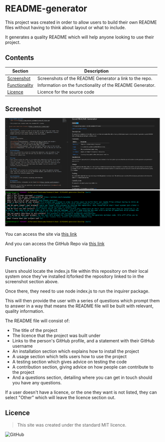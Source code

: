 # README-generator
This project was created in order to allow users to build their own README files without having to think about layout or what to include. 

It generates a quality README which will help anyone looking to use their project.

## Contents
Section | Description
------------ | -------------
[Screenshot](#screenshot) | Screenshots of the README Generator a link to the repo.
[Functionality](#functionality) | Information on the functionality of the README Generator.
[Licence](#licence) | Licence for the source code

## Screenshot
![Screenshot of working README Generator](/Assets/Screenshot_of_README_File.PNG)
![Screenshot of working README Generator Prompts](/Assets/Screenshot_of_Terminal_Prompts.PNG)


You can access the site via [this link](https://kvtemadden.github.io/README-generator/)

And you can access the GitHub Repo via [this link](https://github.com/kvtemadden/README-generator/)

## Functionality
Users should locate the index.js file within this repository on their local system once they've installed it/forked the repository linked to in the screenshot section above. 

Once there, they need to use node index.js to run the inquirer package. 

This will then provide the user with a series of questions which prompt them to answer in a way that means the README file will be built with relevant, quality information.

The README file will consist of:
- The title of the project
- The licence that the project was built under
- Links to the person's GitHub profile, and a statement with their GitHub username
- An installation section which explains how to install the project
- A usage section which tells users how to use the project
- A testing section which gives advice on testing the code
- A contribution section, giving advice on how people can contribute to the project
- And a questions section, detailing where you can get in touch should you have any questions.

If a user doesn't have a licence, or the one they want is not listed, they can select "Other" which will leave the licence section out.

## Licence
> This site was created under the standard MIT licence.

![GitHub](https://img.shields.io/github/license/kvtemadden/portfolio?color=%23203333&label=LICENCED%20AS&style=for-the-badge)
